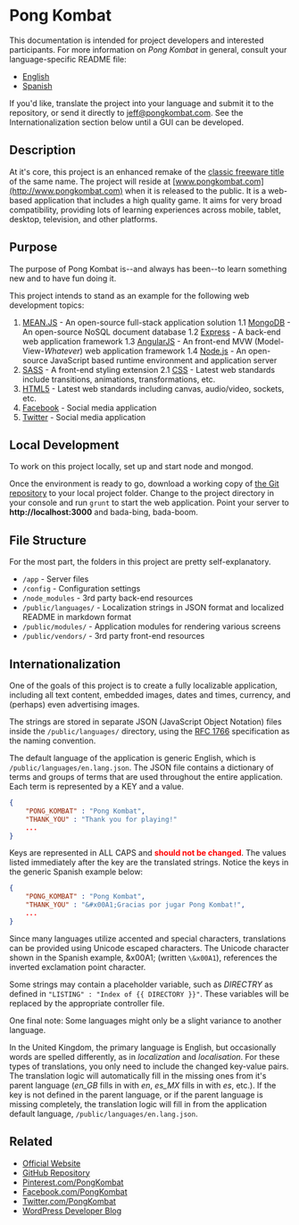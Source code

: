 Pong Kombat
===========

This documentation is intended for project developers and interested participants.
For more information on *Pong Kombat* in general, consult your language-specific README file:

- [English](/public/languages/README.en.md)
- [Spanish](/public/languages/README.es.md)

If you'd like, translate the project into your language and submit it to the repository, or send it directly to [jeff@pongkombat.com](mailto:jeff@pongkombat.com?subject=Internationalization).
See the Internationalization section below until a GUI can be developed.

Description
-----------

At it's core, this project is an enhanced remake of the [classic freeware title](http://stefangagne.com/twoflower/pongkombat/) of the same name.
The project will reside at [www.pongkombat.com](http://www.pongkombat.com) when it is released to the public.
It is a web-based application that includes a high quality game.
It aims for very broad compatibility, providing lots of learning experiences across mobile, tablet, desktop, television, and other platforms.

Purpose
-------

The purpose of Pong Kombat is--and always has been--to learn something new and to have fun doing it.

This project intends to stand as an example for the following web development topics:

1. [MEAN.JS](http://meanjs.org) - An open-source full-stack application solution
  1.1 [MongoDB](http://mongodb.org) - An open-source NoSQL document database
  1.2 [Express](http://expressjs.org) - A back-end web application framework
  1.3 [AngularJS](http://angularjs.org) - An front-end MVW (Model-View-*Whatever*) web application framework
  1.4 [Node.js](http://nodejs.org) - An open-source JavaScript based runtime environment and application server
2. [SASS](http://sass-lang.com) - A front-end styling extension
  2.1 [CSS](http://www.w3.org/Style/CSS/Overview.en.html) - Latest web standards include transitions, animations, transformations, etc.
3. [HTML5](http://www.w3.org/TR/html5/) - Latest web standards including canvas, audio/video, sockets, etc.
4. [Facebook](http://developers.facebook.com) - Social media application
5. [Twitter](https://dev.twitter.com) - Social media application

Local Development
-----------------

To work on this project locally, set up and start node and mongod.

Once the environment is ready to go, download a working copy of [the Git repository](https://github.com/Quantastical/pong-kombat) to your local project folder.
Change to the project directory in your console and run `grunt` to start the web application.
Point your server to **http://localhost:3000** and bada-bing, bada-boom.

File Structure
--------------

For the most part, the folders in this project are pretty self-explanatory.

- `/app` - Server files
- `/config` - Configuration settings
- `/node_modules` - 3rd party back-end resources
- `/public/languages/` - Localization strings in JSON format and localized README in markdown format
- `/public/modules/` - Application modules for rendering various screens
- `/public/vendors/` - 3rd party front-end resources

Internationalization
--------------------

One of the goals of this project is to create a fully localizable application, including all text content, embedded images, dates and times, currency, and (perhaps) even advertising images.

The strings are stored in separate JSON (JavaScript Object Notation) files inside the `/public/languages/` directory, using the [RFC 1766](http://www.faqs.org/rfcs/rfc1766.html) specification as the naming convention.

The default language of the application is generic English, which is `/public/languages/en.lang.json`.
The JSON file contains a dictionary of terms and groups of terms that are used throughout the entire application.
Each term is represented by a KEY and a value.

```json
{
	"PONG_KOMBAT" : "Pong Kombat",
	"THANK_YOU" : "Thank you for playing!"
	...
}
```

Keys are represented in ALL CAPS and <span style="color:red">**should not be changed**</span>.
The values listed immediately after the key are the translated strings.
Notice the keys in the generic Spanish example below:

```json
{
	"PONG_KOMBAT" : "Pong Kombat",
	"THANK_YOU" : "&#x00A1;Gracias por jugar Pong Kombat!",
	...
}
```

Since many languages utilize accented and special characters, translations can be provided using Unicode escaped characters.
The Unicode character shown in the Spanish example, &x00A1; (written `\&x00A1`), references the inverted exclamation point character.

Some strings may contain a placeholder variable, such as *DIRECTRY* as defined in `"LISTING" : "Index of {{ DIRECTORY }}"`.
These variables will be replaced by the appropriate controller file.

One final note: Some languages might only be a slight variance to another language.

In the United Kingdom, the primary language is English, but occasionally words are spelled differently, as in *localization* and *localisation*.
For these types of translations, you only need to include the changed key-value pairs.
The translation logic will automatically fill in the missing ones from it's parent language (*en_GB* fills in with *en*, *es_MX* fills in with *es*, etc.).
If the key is not defined in the parent language, or if the parent language is missing completely, the translation logic will fill in from the application default language, `/public/languages/en.lang.json`.

Related
-------

- [Official Website](http://www.pongkombat.com)
- [GitHub Repository](http://github.com/Quantastical/pong-kombat)
- [Pinterest.com/PongKombat](http://pinterest.com/PongKombat)
- [Facebook.com/PongKombat](http://www.facebook.com/pongkombat)
- [Twitter.com/PongKombat](http://www.twitter.com/pongkombat)
- [WordPress Developer Blog](http://wordpress.quantastical.com/category/projects/pong-kombat/)